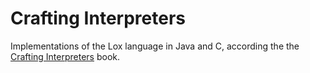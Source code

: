 # Crafting Interpreters

Implementations of the Lox language in Java and C, according the the [Crafting Interpreters](https://craftinginterpreters.com/) book.
